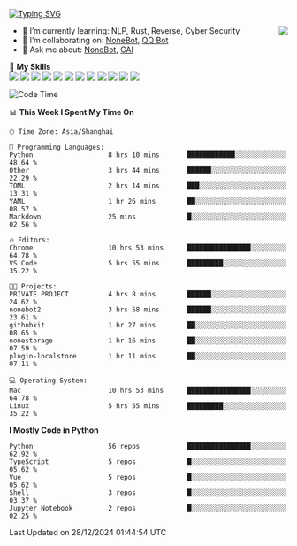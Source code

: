 [![Typing SVG](https://readme-typing-svg.herokuapp.com?size=25&duration=2500&color=8C43EA&vCenter=true&width=200&height=40&lines=Hi+there+%F0%9F%91%8B%F0%9F%8F%BB;I'm+yanyongyu)](https://git.io/typing-svg)

<a href="#">
  <img align="right" src="https://github-readme-stats.vercel.app/api?username=yanyongyu&count_private=true&show_icons=true&bg_color=15,f2f7fd,E0EAFC" />
</a>

- 🌱 I’m currently learning: NLP, Rust, Reverse, Cyber Security
- 👯 I’m collaborating on: [NoneBot](https://github.com/nonebot), [QQ Bot](https://github.com/Mrs4s/go-cqhttp)
- 💬 Ask me about: [NoneBot](https://github.com/nonebot), [CAI](https://github.com/cscs181/CAI)

🌟 **My Skills**  
![](https://img.shields.io/badge/-Python-3e74a2?style=flat-square&logo=Python&logoColor=fff)
![](https://img.shields.io/badge/-TypeScript-3178C6?style=flat-square&logo=TypeScript&logoColor=fff)
![](https://img.shields.io/badge/-Vue-4fc08d?style=flat-square&logo=Vue.js&logoColor=fff)
![](https://img.shields.io/badge/-React-2d98ce?style=flat-square&logo=React&logoColor=fff)
![](https://img.shields.io/badge/-FastAPI-009688?style=flat-square&logo=FastAPI&logoColor=fff)
![](https://img.shields.io/badge/-Linux-000000?style=flat-square&logo=Linux&logoColor=fff)
![](https://img.shields.io/badge/-Docker-2496ED?style=flat-square&logo=Docker&logoColor=fff)
![](https://img.shields.io/badge/-Kubernetes-326CE5?style=flat-square&logo=Kubernetes&logoColor=fff)
![](https://img.shields.io/badge/-GitHub%20Actions-2088FF?style=flat-square&logo=GitHubActions&logoColor=fff)
![](https://img.shields.io/badge/-PostgreSQL-4169E1?style=flat-square&logo=PostgreSQL&logoColor=fff)
![](https://img.shields.io/badge/-Redis-DC382D?style=flat-square&logo=Redis&logoColor=fff)
![](https://img.shields.io/badge/-MongoDB-47A248?style=flat-square&logo=MongoDB&logoColor=fff)

<!--START_SECTION:waka-->
![Code Time](http://img.shields.io/badge/Code%20Time-7%2C044%20hrs%2046%20mins-blue)

📊 **This Week I Spent My Time On** 

```text
🕑︎ Time Zone: Asia/Shanghai

💬 Programming Languages: 
Python                   8 hrs 10 mins       ████████████░░░░░░░░░░░░░   48.64 % 
Other                    3 hrs 44 mins       ██████░░░░░░░░░░░░░░░░░░░   22.29 % 
TOML                     2 hrs 14 mins       ███░░░░░░░░░░░░░░░░░░░░░░   13.31 % 
YAML                     1 hr 26 mins        ██░░░░░░░░░░░░░░░░░░░░░░░   08.57 % 
Markdown                 25 mins             █░░░░░░░░░░░░░░░░░░░░░░░░   02.56 % 

🔥 Editors: 
Chrome                   10 hrs 53 mins      ████████████████░░░░░░░░░   64.78 % 
VS Code                  5 hrs 55 mins       █████████░░░░░░░░░░░░░░░░   35.22 % 

🐱‍💻 Projects: 
PRIVATE PROJECT          4 hrs 8 mins        ██████░░░░░░░░░░░░░░░░░░░   24.62 % 
nonebot2                 3 hrs 58 mins       ██████░░░░░░░░░░░░░░░░░░░   23.61 % 
githubkit                1 hr 27 mins        ██░░░░░░░░░░░░░░░░░░░░░░░   08.65 % 
nonestorage              1 hr 16 mins        ██░░░░░░░░░░░░░░░░░░░░░░░   07.59 % 
plugin-localstore        1 hr 11 mins        ██░░░░░░░░░░░░░░░░░░░░░░░   07.11 % 

💻 Operating System: 
Mac                      10 hrs 53 mins      ████████████████░░░░░░░░░   64.78 % 
Linux                    5 hrs 55 mins       █████████░░░░░░░░░░░░░░░░   35.22 % 
```

**I Mostly Code in Python** 

```text
Python                   56 repos            ████████████████░░░░░░░░░   62.92 % 
TypeScript               5 repos             █░░░░░░░░░░░░░░░░░░░░░░░░   05.62 % 
Vue                      5 repos             █░░░░░░░░░░░░░░░░░░░░░░░░   05.62 % 
Shell                    3 repos             █░░░░░░░░░░░░░░░░░░░░░░░░   03.37 % 
Jupyter Notebook         2 repos             █░░░░░░░░░░░░░░░░░░░░░░░░   02.25 % 
```




 Last Updated on 28/12/2024 01:44:54 UTC
<!--END_SECTION:waka-->
